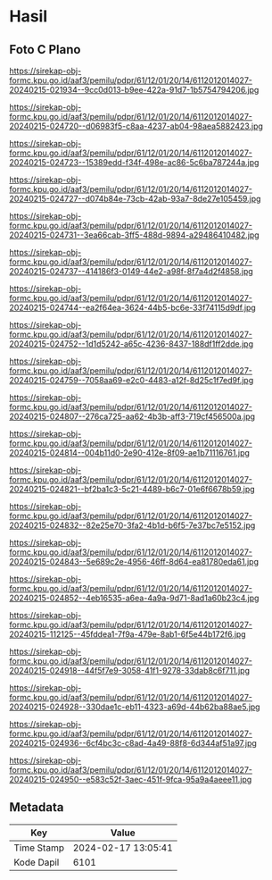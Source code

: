 # Hasil

## Foto C Plano

https://sirekap-obj-formc.kpu.go.id/aaf3/pemilu/pdpr/61/12/01/20/14/6112012014027-20240215-021934--9cc0d013-b9ee-422a-91d7-1b5754794206.jpg

https://sirekap-obj-formc.kpu.go.id/aaf3/pemilu/pdpr/61/12/01/20/14/6112012014027-20240215-024720--d06983f5-c8aa-4237-ab04-98aea5882423.jpg

https://sirekap-obj-formc.kpu.go.id/aaf3/pemilu/pdpr/61/12/01/20/14/6112012014027-20240215-024723--15389edd-f34f-498e-ac86-5c6ba787244a.jpg

https://sirekap-obj-formc.kpu.go.id/aaf3/pemilu/pdpr/61/12/01/20/14/6112012014027-20240215-024727--d074b84e-73cb-42ab-93a7-8de27e105459.jpg

https://sirekap-obj-formc.kpu.go.id/aaf3/pemilu/pdpr/61/12/01/20/14/6112012014027-20240215-024731--3ea66cab-3ff5-488d-9894-a29486410482.jpg

https://sirekap-obj-formc.kpu.go.id/aaf3/pemilu/pdpr/61/12/01/20/14/6112012014027-20240215-024737--414186f3-0149-44e2-a98f-8f7a4d2f4858.jpg

https://sirekap-obj-formc.kpu.go.id/aaf3/pemilu/pdpr/61/12/01/20/14/6112012014027-20240215-024744--ea2f64ea-3624-44b5-bc6e-33f74115d9df.jpg

https://sirekap-obj-formc.kpu.go.id/aaf3/pemilu/pdpr/61/12/01/20/14/6112012014027-20240215-024752--1d1d5242-a65c-4236-8437-188df1ff2dde.jpg

https://sirekap-obj-formc.kpu.go.id/aaf3/pemilu/pdpr/61/12/01/20/14/6112012014027-20240215-024759--7058aa69-e2c0-4483-a12f-8d25c1f7ed9f.jpg

https://sirekap-obj-formc.kpu.go.id/aaf3/pemilu/pdpr/61/12/01/20/14/6112012014027-20240215-024807--276ca725-aa62-4b3b-aff3-719cf456500a.jpg

https://sirekap-obj-formc.kpu.go.id/aaf3/pemilu/pdpr/61/12/01/20/14/6112012014027-20240215-024814--004b11d0-2e90-412e-8f09-ae1b71116761.jpg

https://sirekap-obj-formc.kpu.go.id/aaf3/pemilu/pdpr/61/12/01/20/14/6112012014027-20240215-024821--bf2ba1c3-5c21-4489-b6c7-01e6f6678b59.jpg

https://sirekap-obj-formc.kpu.go.id/aaf3/pemilu/pdpr/61/12/01/20/14/6112012014027-20240215-024832--82e25e70-3fa2-4b1d-b6f5-7e37bc7e5152.jpg

https://sirekap-obj-formc.kpu.go.id/aaf3/pemilu/pdpr/61/12/01/20/14/6112012014027-20240215-024843--5e689c2e-4956-46ff-8d64-ea81780eda61.jpg

https://sirekap-obj-formc.kpu.go.id/aaf3/pemilu/pdpr/61/12/01/20/14/6112012014027-20240215-024852--4eb16535-a6ea-4a9a-9d71-8ad1a60b23c4.jpg

https://sirekap-obj-formc.kpu.go.id/aaf3/pemilu/pdpr/61/12/01/20/14/6112012014027-20240215-112125--45fddea1-7f9a-479e-8ab1-6f5e44b172f6.jpg

https://sirekap-obj-formc.kpu.go.id/aaf3/pemilu/pdpr/61/12/01/20/14/6112012014027-20240215-024918--44f5f7e9-3058-41f1-9278-33dab8c6f711.jpg

https://sirekap-obj-formc.kpu.go.id/aaf3/pemilu/pdpr/61/12/01/20/14/6112012014027-20240215-024928--330dae1c-eb11-4323-a69d-44b62ba88ae5.jpg

https://sirekap-obj-formc.kpu.go.id/aaf3/pemilu/pdpr/61/12/01/20/14/6112012014027-20240215-024936--6cf4bc3c-c8ad-4a49-88f8-6d344af51a97.jpg

https://sirekap-obj-formc.kpu.go.id/aaf3/pemilu/pdpr/61/12/01/20/14/6112012014027-20240215-024950--e583c52f-3aec-451f-9fca-95a9a4aeee11.jpg


## Metadata

| Key        | Value               |
| ---------- | ------------------- |
| Time Stamp | 2024-02-17 13:05:41 |
| Kode Dapil | 6101                |



